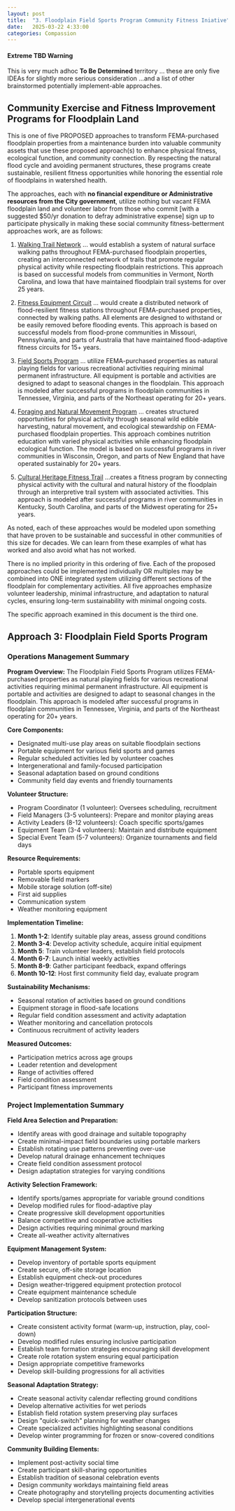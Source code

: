 ```yaml
---
layout: post
title:  "3. Floodplain Field Sports Program Community Fitness Iniative"
date:   2025-03-22 4:33:00
categories: Compassion
---
```


#### Extreme TBD Warning

This is very much adhoc **To Be Determined** territory ... these are only five IDEAs for slightly more serious consideration  ...and a list of other brainstormed potentially implement-able approaches.

## Community Exercise and Fitness Improvement Programs for Floodplain Land

This is one of five PROPOSED approaches to transform FEMA-purchased floodplain properties from a maintenance burden into valuable community assets that use these proposed approach(s) to enhance physical fitness, ecological function, and community connection. By respecting the natural flood cycle and avoiding permanent structures, these programs create sustainable, resilient fitness opportunities while honoring the essential role of floodplains in watershed health.

The approaches, each with **no financial expenditure or Administrative resources from the City government**, utilize nothing but vacant FEMA floodplain land and volunteer labor from those who commit [with a suggested $50/yr donation to defray administrative expense] sign up to participate physically in making these social community fitness-betterment approaches work, are as follows:

1) [Walking Trail Network](https://brunosolutions.github.io/compassion/2025/03/22/1-Floodplain-Walking-Trail-Network.html) ... would establish a system of natural surface walking paths throughout FEMA-purchased floodplain properties, creating an interconnected network of trails that promote regular physical activity while respecting floodplain restrictions. This approach is based on successful models from communities in Vermont, North Carolina, and Iowa that have maintained floodplain trail systems for over 25 years.

2) [Fitness Equipment Circuit](https://brunosolutions.github.io/compassion/2025/03/22/2-Floodplain-Fitness-Equipment-Circuit.html) ... would create a distributed network of flood-resilient fitness stations throughout FEMA-purchased properties, connected by walking paths. All elements are designed to withstand or be easily removed before flooding events. This approach is based on successful models from flood-prone communities in Missouri, Pennsylvania, and parts of Australia that have maintained flood-adaptive fitness circuits for 15+ years.

3) [Field Sports Program](https://brunosolutions.github.io/compassion/2025/03/22/3-Floodplain-Field-Sports-Program.html) ... utilize FEMA-purchased properties as natural playing fields for various recreational activities requiring minimal permanent infrastructure. All equipment is portable and activities are designed to adapt to seasonal changes in the floodplain. This approach is modeled after successful programs in floodplain communities in Tennessee, Virginia, and parts of the Northeast operating for 20+ years.

4) [Foraging and Natural Movement Program](https://brunosolutions.github.io/compassion/2025/03/22/4-Floodplain-Foraging-and-Natural-Movement-Program.html) ... creates structured opportunities for physical activity through seasonal wild edible harvesting, natural movement, and ecological stewardship on FEMA-purchased floodplain properties. This approach combines nutrition education with varied physical activities while enhancing floodplain ecological function. The model is based on successful programs in river communities in Wisconsin, Oregon, and parts of New England that have operated sustainably for 20+ years.

5) [Cultural Heritage Fitness Trail](https://brunosolutions.github.io/compassion/2025/03/22/5-Cultural-Heritage-Fitness-Trail.html) ...creates a fitness program by connecting physical activity with the cultural and natural history of the floodplain through an interpretive trail system with associated activities. This approach is modeled after successful programs in river communities in Kentucky, South Carolina, and parts of the Midwest operating for 25+ years.

As noted, each of these approaches would be modeled upon something that have proven to be sustainable and successful in other communities of this size for decades. We can learn from these examples of what has worked and also avoid what has not worked.

There is no implied priority in this ordering of five. Each of the proposed approaches could be implemented individually OR multiples may be combined into ONE integrated system utilizing different sections of the floodplain for complementary activities. All five approaches emphasize volunteer leadership, minimal infrastructure, and adaptation to natural cycles, ensuring long-term sustainability with minimal ongoing costs.



The specific approach examined in this document is the third one.

## Approach 3: Floodplain Field Sports Program

### Operations Management Summary

**Program Overview:**
The Floodplain Field Sports Program utilizes FEMA-purchased properties as natural playing fields for various recreational activities requiring minimal permanent infrastructure. All equipment is portable and activities are designed to adapt to seasonal changes in the floodplain. This approach is modeled after successful programs in floodplain communities in Tennessee, Virginia, and parts of the Northeast operating for 20+ years.

**Core Components:**
- Designated multi-use play areas on suitable floodplain sections
- Portable equipment for various field sports and games
- Regular scheduled activities led by volunteer coaches
- Intergenerational and family-focused participation
- Seasonal adaptation based on ground conditions
- Community field day events and friendly tournaments

**Volunteer Structure:**
- Program Coordinator (1 volunteer): Oversees scheduling, recruitment
- Field Managers (3-5 volunteers): Prepare and monitor playing areas
- Activity Leaders (8-12 volunteers): Coach specific sports/games
- Equipment Team (3-4 volunteers): Maintain and distribute equipment
- Special Event Team (5-7 volunteers): Organize tournaments and field days

**Resource Requirements:**
- Portable sports equipment
- Removable field markers
- Mobile storage solution (off-site)
- First aid supplies
- Communication system
- Weather monitoring equipment

**Implementation Timeline:**
1. **Month 1-2**: Identify suitable play areas, assess ground conditions
2. **Month 3-4**: Develop activity schedule, acquire initial equipment
3. **Month 5**: Train volunteer leaders, establish field protocols
4. **Month 6-7**: Launch initial weekly activities
5. **Month 8-9**: Gather participant feedback, expand offerings
6. **Month 10-12**: Host first community field day, evaluate program

**Sustainability Mechanisms:**
- Seasonal rotation of activities based on ground conditions
- Equipment storage in flood-safe locations
- Regular field condition assessment and activity adaptation
- Weather monitoring and cancellation protocols
- Continuous recruitment of activity leaders

**Measured Outcomes:**
- Participation metrics across age groups
- Leader retention and development
- Range of activities offered
- Field condition assessment
- Participant fitness improvements

### Project Implementation Summary

**Field Area Selection and Preparation:**
- Identify areas with good drainage and suitable topography
- Create minimal-impact field boundaries using portable markers
- Establish rotating use patterns preventing over-use
- Develop natural drainage enhancement techniques
- Create field condition assessment protocol
- Design adaptation strategies for varying conditions

**Activity Selection Framework:**
- Identify sports/games appropriate for variable ground conditions
- Develop modified rules for flood-adaptive play
- Create progressive skill development opportunities
- Balance competitive and cooperative activities
- Design activities requiring minimal ground marking
- Create all-weather activity alternatives

**Equipment Management System:**
- Develop inventory of portable sports equipment
- Create secure, off-site storage location
- Establish equipment check-out procedures
- Design weather-triggered equipment protection protocol
- Create equipment maintenance schedule
- Develop sanitization protocols between uses

**Participation Structure:**
- Create consistent activity format (warm-up, instruction, play, cool-down)
- Develop modified rules ensuring inclusive participation
- Establish team formation strategies encouraging skill development
- Create role rotation system ensuring equal participation
- Design appropriate competitive frameworks
- Develop skill-building progressions for all activities

**Seasonal Adaptation Strategy:**
- Create seasonal activity calendar reflecting ground conditions
- Develop alternative activities for wet periods
- Establish field rotation system preserving play surfaces
- Design "quick-switch" planning for weather changes
- Create specialized activities highlighting seasonal conditions
- Develop winter programming for frozen or snow-covered conditions

**Community Building Elements:**
- Implement post-activity social time
- Create participant skill-sharing opportunities
- Establish tradition of seasonal celebration events
- Design community workdays maintaining field areas
- Create photography and storytelling projects documenting activities
- Develop special intergenerational events
